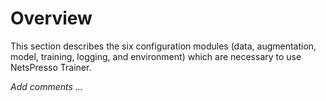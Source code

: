 # Overview

This section describes the six configuration modules (data, augmentation, model, training, logging, and environment) which are necessary to use NetsPresso Trainer.


*Add comments ...*